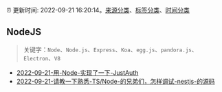 :alarm_clock: 更新时间: 2022-09-21 16:20:14。[来源分类](../README.md)、[标签分类](../TAGS.md)、[时间分类](../TIMELINE.md)

## NodeJS


> 关键字：`Node`、`Node.js`、`Express`、`Koa`、`egg.js`、`pandora.js`、`Electron`、`V8`



- [2022-09-21-用-Node-实现了一下-JustAuth](https://www.v2ex.com/t/881996) 
- [2022-09-21-请教一下熟悉-TS/Node-的兄弟们，怎样调试-nestjs-的源码](https://www.v2ex.com/t/881978) 